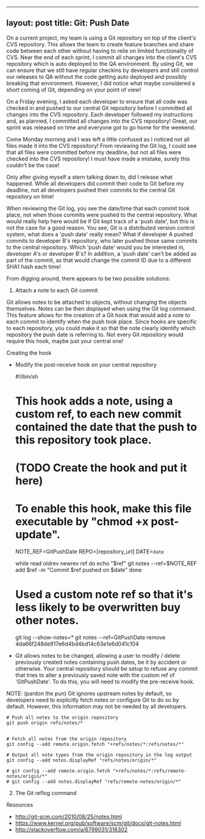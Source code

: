 ---
layout: post
title: Git: Push Date
-- 

On a current project, my team is using a Git repository on top of the client's CVS repository. This allows the team to create feature branches and share code between each other without having to relie on limited functionality of CVS.  Near the end of each sprint, I commit all changes into the client's CVS repository which is auto deployed to the QA environment. By using Git, we can ensure that we still have regular checkins by developers and still control our releases to QA without the code getting auto deployed and possibly breaking that environment. However, I did notice what maybe considered a short coming of Git, depending on your point of view! 

On a Friday evening, I asked each developer to ensure that all code was checked in and pushed to our central Git repository before I committed all changes into the CVS repository. Each developer followed my instructions and, as planned, I committed all changes into the CVS repository! Great, our sprint was released on time and everyone got to go home for the weekend.

Come Monday morning and I was left a little confused as I noticed not all files made it into the CVS repository! From reviewing the Git log, I could see that all files were committed before my deadline, but not all files were checked into the CVS repository! I must have made a mistake, surely this couldn't be the case!

Only after giving myself a stern talking down to, did I release what happened. While all developers did commit their code to Git before my deadline, not all developers pushed their commits to the central Git repository on time!

When reviewing the Git log, you see the date/time that each commit took place, not when those commits were pushed to the central repository. What would really help here would be if Git kept track of a 'push date', but this is not the case for a good reason. You see, Git is a distributed version control system, what does a 'push date' really mean? What if developer A pushed commits to developer B's repository, who later pushed those same commits to the central repository. Which 'push date' would you be interested in, developer A's or developer B's? In addition, a 'push date' can't be added as part of the commit, as that would change the commit ID due to a different SHA1 hash each time!

From digging around, there appears to be two possible solutions:

1. Attach a note to each Git commit

Git allows notes to be attached to objects, without changing the objects themselves. Notes can be then displayed when using the Git log command. This feature allows for the creation of a Git hook that would add a note to each commit to identify when the push took place. Since hooks are specific to each repository, you could make it so that the note clearly identify which repository the push date is referring to. Not every Git repository would require this hook, maybe just your central one!

Creating the hook

- Modify the post-receive hook on your central repository


	#!/bin/sh
	#
	# This hook adds a note, using a custom ref, to each new commit contained the date that the push to this repository took place.
	#
	# (TODO Create the hook and put it here)
	#
	# To enable this hook, make this file executable by "chmod +x post-update".
	NOTE_REF=GitPushDate
	REPO=[repository_url]
	DATE=`date`

	while read oldrev newrev ref
	do
		echo "$ref"
		git notes --ref=$NOTE_REF add $ref -m "Commit $ref pushed on $date"
	done

	# Used a custom note ref so that it's less likely to be overwritten buy other notes.
	
	git log --show-notes=*
	git notes --ref=GitPushDate remove 4da66f248de917e6d4bd4bd14c63e1e6d041c104 


- Git allows notes to be changed, allowing a user to modify / delete previously created notes containing push dates, be it by accident or otherwise. Your central repository should be setup to refuse any commit that tries to alter a previously saved note with the custom ref of 'GitPushDate'. To do this, you will need to modify the pre-receive hook.


NOTE: (pardon the pun) Git ignores upstream notes by default, so developers need to explicitly fetch notes or configure Git to do so by default. However, this information may not be needed by all developers.

	# Push all notes to the origin repository
	git push origin refs/notes/*


	# Fetch all notes from the origin repository
	git config --add remote.origin.fetch "+refs/notes/*:refs/notes/*"

	# Output all note types from the origin repository in the log output
	git config --add notes.displayRef "refs/notes/origin/*"

	# git config --add remote.origin.fetch "+refs/notes/*:refs/remote-notes/origin/*"
	# git config --add notes.displayRef "refs/remote-notes/origin/*"








2. The Git reflog command



Resources 
- http://git-scm.com/2010/08/25/notes.html
- https://www.kernel.org/pub/software/scm/git/docs/git-notes.html
- http://stackoverflow.com/a/6799031/318302
